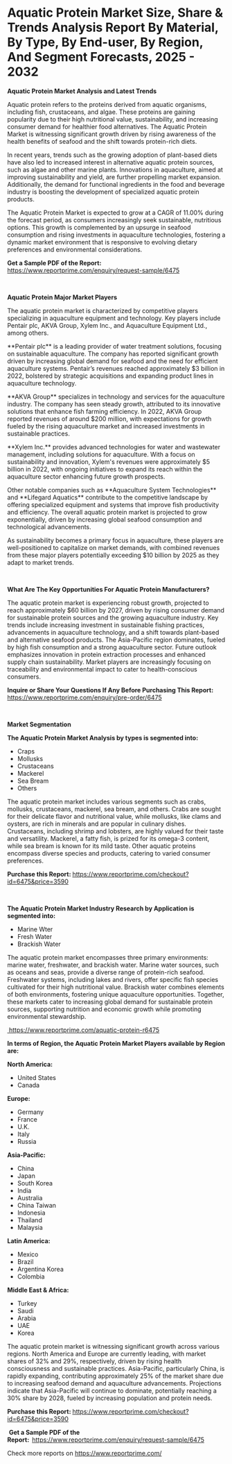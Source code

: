 <p><h1>Aquatic Protein Market Size, Share & Trends Analysis Report By Material, By Type, By End-user, By Region, And Segment Forecasts, 2025 - 2032</h1></p><p><strong>Aquatic Protein Market Analysis and Latest Trends</strong></p>
<p><p>Aquatic protein refers to the proteins derived from aquatic organisms, including fish, crustaceans, and algae. These proteins are gaining popularity due to their high nutritional value, sustainability, and increasing consumer demand for healthier food alternatives. The Aquatic Protein Market is witnessing significant growth driven by rising awareness of the health benefits of seafood and the shift towards protein-rich diets.</p><p>In recent years, trends such as the growing adoption of plant-based diets have also led to increased interest in alternative aquatic protein sources, such as algae and other marine plants. Innovations in aquaculture, aimed at improving sustainability and yield, are further propelling market expansion. Additionally, the demand for functional ingredients in the food and beverage industry is boosting the development of specialized aquatic protein products.</p><p>The Aquatic Protein Market is expected to grow at a CAGR of 11.00% during the forecast period, as consumers increasingly seek sustainable, nutritious options. This growth is complemented by an upsurge in seafood consumption and rising investments in aquaculture technologies, fostering a dynamic market environment that is responsive to evolving dietary preferences and environmental considerations.</p></p>
<p><strong>Get a Sample PDF of the Report:&nbsp;</strong> <a href="https://www.reportprime.com/enquiry/request-sample/6475?utm_campaign=2445&utm_medium=2&utm_source=Github&utm_content=ia&utm_term=19032025&utm_id=aquatic-protein">https://www.reportprime.com/enquiry/request-sample/6475</a></p>
<p>&nbsp;</p>
<p><strong>Aquatic Protein Major Market Players</strong></p>
<p><p>The aquatic protein market is characterized by competitive players specializing in aquaculture equipment and technology. Key players include Pentair plc, AKVA Group, Xylem Inc., and Aquaculture Equipment Ltd., among others. </p><p>**Pentair plc** is a leading provider of water treatment solutions, focusing on sustainable aquaculture. The company has reported significant growth driven by increasing global demand for seafood and the need for efficient aquaculture systems. Pentair’s revenues reached approximately $3 billion in 2022, bolstered by strategic acquisitions and expanding product lines in aquaculture technology.</p><p>**AKVA Group** specializes in technology and services for the aquaculture industry. The company has seen steady growth, attributed to its innovative solutions that enhance fish farming efficiency. In 2022, AKVA Group reported revenues of around $200 million, with expectations for growth fueled by the rising aquaculture market and increased investments in sustainable practices.</p><p>**Xylem Inc.** provides advanced technologies for water and wastewater management, including solutions for aquaculture. With a focus on sustainability and innovation, Xylem's revenues were approximately $5 billion in 2022, with ongoing initiatives to expand its reach within the aquaculture sector enhancing future growth prospects.</p><p>Other notable companies such as **Aquaculture System Technologies** and **Lifegard Aquatics** contribute to the competitive landscape by offering specialized equipment and systems that improve fish productivity and efficiency. The overall aquatic protein market is projected to grow exponentially, driven by increasing global seafood consumption and technological advancements.</p><p>As sustainability becomes a primary focus in aquaculture, these players are well-positioned to capitalize on market demands, with combined revenues from these major players potentially exceeding $10 billion by 2025 as they adapt to market trends.</p></p>
<p>&nbsp;</p>
<p><strong>What Are The Key Opportunities For Aquatic Protein Manufacturers?</strong></p>
<p><p>The aquatic protein market is experiencing robust growth, projected to reach approximately $60 billion by 2027, driven by rising consumer demand for sustainable protein sources and the growing aquaculture industry. Key trends include increasing investment in sustainable fishing practices, advancements in aquaculture technology, and a shift towards plant-based and alternative seafood products. The Asia-Pacific region dominates, fueled by high fish consumption and a strong aquaculture sector. Future outlook emphasizes innovation in protein extraction processes and enhanced supply chain sustainability. Market players are increasingly focusing on traceability and environmental impact to cater to health-conscious consumers.</p></p>
<p><strong>Inquire or Share Your Questions If Any Before Purchasing This Report:</strong> <a href="https://www.reportprime.com/enquiry/pre-order/6475?utm_campaign=2445&utm_medium=2&utm_source=Github&utm_content=ia&utm_term=19032025&utm_id=aquatic-protein">https://www.reportprime.com/enquiry/pre-order/6475</a></p>
<p>&nbsp;</p>
<p><strong>Market Segmentation</strong></p>
<p><strong>The Aquatic Protein Market Analysis by types is segmented into:</strong></p>
<p><ul><li>Craps</li><li>Mollusks</li><li>Crustaceans</li><li>Mackerel</li><li>Sea Bream</li><li>Others</li></ul></p>
<p><p>The aquatic protein market includes various segments such as crabs, mollusks, crustaceans, mackerel, sea bream, and others. Crabs are sought for their delicate flavor and nutritional value, while mollusks, like clams and oysters, are rich in minerals and are popular in culinary dishes. Crustaceans, including shrimp and lobsters, are highly valued for their taste and versatility. Mackerel, a fatty fish, is prized for its omega-3 content, while sea bream is known for its mild taste. Other aquatic proteins encompass diverse species and products, catering to varied consumer preferences.</p></p>
<p><strong>Purchase this Report:&nbsp;</strong><a href="https://www.reportprime.com/checkout?id=6475&price=3590&utm_campaign=2445&utm_medium=2&utm_source=Github&utm_content=ia&utm_term=19032025&utm_id=aquatic-protein">https://www.reportprime.com/checkout?id=6475&price=3590</a></p>
<p>&nbsp;</p>
<p><strong>The Aquatic Protein Market Industry Research by Application is segmented into:</strong></p>
<p><ul><li>Marine Wter</li><li>Fresh Water</li><li>Brackish Water</li></ul></p>
<p><p>The aquatic protein market encompasses three primary environments: marine water, freshwater, and brackish water. Marine water sources, such as oceans and seas, provide a diverse range of protein-rich seafood. Freshwater systems, including lakes and rivers, offer specific fish species cultivated for their high nutritional value. Brackish water combines elements of both environments, fostering unique aquaculture opportunities. Together, these markets cater to increasing global demand for sustainable protein sources, supporting nutrition and economic growth while promoting environmental stewardship.</p></p>
<p><a href="https://www.reportprime.com/aquatic-protein-r6475?utm_campaign=2445&utm_medium=2&utm_source=Github&utm_content=ia&utm_term=19032025&utm_id=aquatic-protein">&nbsp;https://www.reportprime.com/aquatic-protein-r6475</a></p>
<p><strong>In terms of Region, the Aquatic Protein Market Players available by Region are:</strong></p>
<p>
    <p> <strong> North America: </strong>
        <ul>
            <li>United States</li>
            <li>Canada</li>
        </ul>
        </p> 
    <p> <strong> Europe: </strong>
        <ul>
            <li>Germany</li>
            <li>France</li>
            <li>U.K.</li>
            <li>Italy</li>
            <li>Russia</li>
        </ul>
        </p> 
    <p> <strong> Asia-Pacific: </strong>
        <ul>
            <li>China</li>
            <li>Japan</li>
            <li>South Korea</li>
            <li>India</li>
            <li>Australia</li>
            <li>China Taiwan</li>
            <li>Indonesia</li>
            <li>Thailand</li>
            <li>Malaysia</li>
        </ul>
        </p> 
    <p> <strong> Latin America: </strong>
        <ul>
            <li>Mexico</li>
            <li>Brazil</li>
            <li>Argentina Korea</li>
            <li>Colombia</li>
        </ul>
        </p> 
    <p> <strong> Middle East & Africa: </strong>
        <ul>
            <li>Turkey</li>
            <li>Saudi</li>
            <li>Arabia</li>
            <li>UAE</li>
            <li>Korea</li>
        </ul>
    </p>
    </p>
<p><p>The aquatic protein market is witnessing significant growth across various regions. North America and Europe are currently leading, with market shares of 32% and 29%, respectively, driven by rising health consciousness and sustainable practices. Asia-Pacific, particularly China, is rapidly expanding, contributing approximately 25% of the market share due to increasing seafood demand and aquaculture advancements. Projections indicate that Asia-Pacific will continue to dominate, potentially reaching a 30% share by 2028, fueled by increasing population and protein needs.</p></p>
<p><strong>Purchase this Report: </strong><a href="https://www.reportprime.com/checkout?id=6475&price=3590&utm_campaign=2445&utm_medium=2&utm_source=Github&utm_content=ia&utm_term=19032025&utm_id=aquatic-protein">https://www.reportprime.com/checkout?id=6475&price=3590</a></p>
<p>&nbsp;<strong>Get a Sample PDF of the Report:&nbsp;&nbsp;</strong><a href="https://www.reportprime.com/enquiry/request-sample/6475?utm_campaign=2445&utm_medium=2&utm_source=Github&utm_content=ia&utm_term=19032025&utm_id=aquatic-protein">https://www.reportprime.com/enquiry/request-sample/6475</a></p>
<p><strong></strong></p>
<p>Check more reports on <a href="https://www.reportprime.com/?utm_campaign=2445&utm_medium=2&utm_source=Github&utm_content=ia&utm_term=19032025&utm_id=aquatic-protein">https://www.reportprime.com/</a></p>